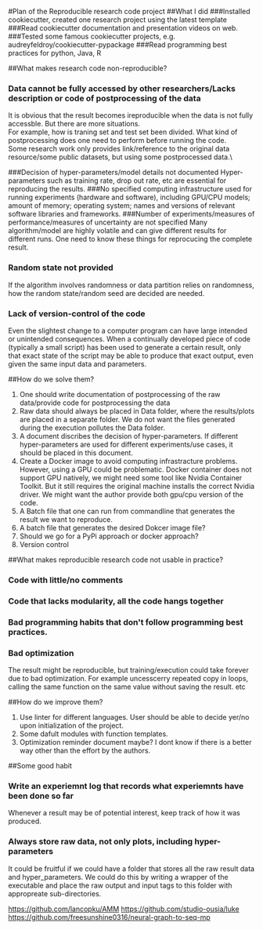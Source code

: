 #Plan of the Reproducible research code project
##What I did
###Installed cookiecutter, created one research project using the latest template
###Read cookiecutter documentation and presentation videos on web.
###Tested some famous cookiecutter projects, e.g. audreyfeldroy/cookiecutter-pypackage
###Read programming best practices for python, Java, R

##What makes research code non-reproducible?
### Data cannot be fully accessed by other researchers/Lacks description or code of postprocessing of the data
It is obvious that the result becomes ireproducible when the data is not fully accessble. But there are more situations.\
For example, how is traning set and test set been divided. What kind of postprocessing does one need to perform before running the code. \
Some research work only provides link/reference to the original data resource/some public datasets, but using some postprocessed data.\

###Decision of hyper-parameters/model details not documented
Hyper-parameters such as training rate, drop out rate, etc are essential for reproducing the results.
###No specified computing infrastructure used for running experiments (hardware and software), including GPU/CPU models; amount of memory; operating system; names and versions of relevant software libraries and frameworks.
###Number of experiments/measures of performance/measures of uncertainty are not specified
Many algorithm/model are highly volatile and can give different results for different runs. One need to know these things for reprocucing the complete result.
### Random state not provided
If the algorithm involves randomness or data partition relies on randomness, how the random state/random seed are decided are needed.
### Lack of version-control of the code
Even the slightest change to a computer program can have large intended or unintended consequences. When a continually developed piece of code (typically a small script) has been used to generate a certain result, only that exact state of the script may be able to produce that exact output, even given the same input data and parameters.


##How do we solve them?

1. One should write documentation of postprocessing of the raw data/provide code for postprocessing the data
2. Raw data should always be placed in Data folder, where the results/plots are placed in a separate folder. We do not want the files generated during the execution pollutes the Data folder.
3. A document discribes the decision of hyper-parameters. If different hyper-parameters are used for different experiments/use cases, it should be placed in this document.
4. Create a Docker image to avoid computing infrastracture problems. However, using a GPU could be problematic. Docker container does not support GPU natively, we might need some tool like Nvidia Container Toolkit. But it still requires the original machine installs the correct Nvidia driver. We might want the author provide both gpu/cpu version of the code.
5. A Batch file that one can run from commandline that generates the result we want to reproduce.
6. A batch file that generates the desired Dokcer image file?
7. Should we go for a PyPi approach or docker approach?
8. Version control


##What makes reproducible research code not usable in practice?

### Code with little/no comments
### Code that lacks modularity, all the code hangs together
### Bad programming habits that don't follow programming best practices.
### Bad optimization
The result might be reproducible, but training/execution could take forever due to bad optimization. For example uncesscerry repeated copy in loops, calling the same function on the same value without saving the result. etc

##How do we improve them?
1. Use linter for different languages. User should be able to decide yer/no upon initialization of the project.
2. Some dafult modules with function templates.
3. Optimization reminder document maybe? I dont know if there is a better way other than the effort by the authors.


##Some good habit
### Write an experiemnt log that records what experiemnts have been done so far
Whenever a result may be of potential interest, keep track of how it was produced. 
### Always store raw data, not only plots, including hyper-parameters
It could be fruitful if we could have a folder that stores all the raw result data and hyper_parameters. We could do this by writing a wrapper of the executable and place the raw output and input tags to this folder with appropreate sub-directories.


https://github.com/lancopku/AMM
https://github.com/studio-ousia/luke
https://github.com/freesunshine0316/neural-graph-to-seq-mp

